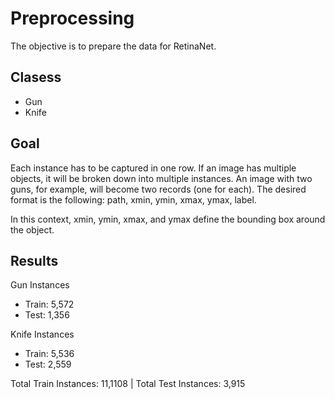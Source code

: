 # Preprocessing
The objective is to prepare the data for RetinaNet.

## Clasess
* Gun
* Knife

## Goal
Each instance has to be captured in one row. If an image has multiple objects, it will be broken down into multiple instances. An image with two guns, for example, will become two records (one for each). The desired format is the following: path, xmin, ymin, xmax, ymax, label.

In this context, xmin, ymin, xmax, and ymax define the bounding box around the object.

## Results
Gun Instances
 * Train: 5,572
 * Test: 1,356

Knife Instances
* Train: 5,536
* Test: 2,559

Total Train Instances: 11,1108 | Total Test Instances: 3,915
